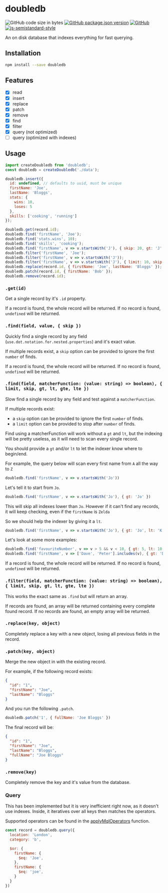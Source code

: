 # doubledb
![GitHub code size in bytes](https://img.shields.io/github/languages/code-size/markwylde/doubledb?style=flat-square)
[![GitHub package.json version](https://img.shields.io/github/package-json/v/markwylde/doubledb?style=flat-square)](https://github.com/markwylde/doubledb/blob/master/package.json)
[![GitHub](https://img.shields.io/github/license/markwylde/doubledb?style=flat-square)](https://github.com/markwylde/doubledb/blob/master/LICENSE)
[![js-semistandard-style](https://img.shields.io/badge/code%20style-semistandard-brightgreen.svg?style=flat-square)](https://github.com/standard/semistandard)

An on disk database that indexes everything for fast querying.

## Installation
```bash
npm install --save doubledb
```

## Features
- [x]  read
- [x]  insert
- [x]  replace
- [x]  patch
- [x]  remove
- [x]  find
- [x]  filter
- [x]  query (not optimized)
- [ ]  query (optimized with indexes)

## Usage
```javascript
import createDoubledb from 'doubledb';
const doubledb = createDoubledb('./data');

doubledb.insert({
  id: undefined, // defaults to uuid, must be unique
  firstName: 'Joe',
  lastName: 'Bloggs',
  stats: {
    wins: 10,
    loses: 5
  },
  skills: ['cooking', 'running']
});

doubledb.get(record.id);
doubledb.find('firstName', 'Joe');
doubledb.find('stats.wins', 10);
doubledb.find('skills', 'cooking');
doubledb.find('firstName', v => v.startsWith('J'), { skip: 20, gt: 'J', lt: 'K' });
doubledb.filter('firstName', 'Joe');
doubledb.filter('firstName', v => v.startsWith('J'));
doubledb.filter('firstName', v => v.startsWith('J'), { limit: 10, skip: 20, gt: 'J', lt: 'K' });
doubledb.replace(record.id, { firstName: 'Joe', lastName: 'Bloggs' });
doubledb.patch(record.id, { firstName: 'Bob' });
doubledb.remove(record.id);
```

### `.get(id)`
Get a single record by it's `.id` property.

If a record is found, the whole record will be returned.
If no record is found, `undefined` will be returned.

### `.find(field, value, { skip })`
Quickly find a single record by any field (`use.dot.notation.for.nested.properties`) and it's exact value.

If multiple records exist, a `skip` option can be provided to ignore the first `number` of finds.

If a record is found, the whole record will be returned.
If no record is found, `undefined` will be returned.

### `.find(field, matcherFunction: (value: string) => boolean), { limit, skip, gt, lt, gte, lte })`
Slow find a single record by any field and test against a `matcherFunction`.

If multiple records exist:
- a `skip` option can be provided to ignore the first `number` of finds.
- a `limit` option can be provided to stop after `number` of finds.

Find using a matcherFunction will work without a `gt` and `lt`, but the indexing will be pretty useless, as it will need to scan every single record.

You should provide a `gt` and/or `lt` to let the indexer know where to begin/end.

For example, the query below will scan every first name from `A` all the way to `Z`

```javascript
doubledb.find('firstName', v => v.startsWith('Jo'))
```

Let's tell it to start from `Jo`.

```javascript
doubledb.find('firstName', v => v.startsWith('Jo'), { gt: 'Jo' })
```

This will skip all indexes lower than `Jo`. However if it can't find any records, it will keep checking, even if the `firstName` is `Zelda`

So we should help the indexer by giving it a `lt`.

```javascript
doubledb.find('firstName', v => v.startsWith('Jo'), { gt: 'Jo', lt: 'K' })
```

Let's look at some more examples:

```javascript
doubledb.find('favouriteNumber', v => v > 5 && v < 10, { gt: 5, lt: 10 })
doubledb.find('firstName', v => ['Dave', 'Peter'].includes(v), { gt: 'Dave', lte: 'Peter' })
```

If a record is found, the whole record will be returned.
If no record is found, `undefined` will be returned.

### `.filter(field, matcherFunction: (value: string) => boolean), { limit, skip, gt, lt, gte, lte })`
This works the exact same as `.find` but will return an array.

If records are found, an array will be returned containing every complete found record.
If no records are found, an empty array will be returned.

### `.replace(key, object)`
Completely replace a key with a new object, losing all previous fields in the record.

### `.patch(key, object)`
Merge the new object in with the existing record.

For example, if the following record exists:

```json
{
  "id": "1",
  "firstName": "Joe",
  "lastName": "Bloggs"
}
```

And you run the following `.patch`.

```javascript
doubledb.patch('1', { fullName: 'Joe Bloggs' })
```

The final record will be:

```json
{
  "id": "1",
  "firstName": "Joe",
  "lastName": "Bloggs",
  "fullName": "Joe Bloggs"
}
```

### `.remove(key)`
Completely remove the key and it's value from the database.

### Query
This has been implemented but it is very inefficient right now, as it doesn't use indexes. Inside, it iteratives over all keys then matches the operators.

Supported operators can be found in the [applyMqlOperators](./index.js#L302) function.

```javascript
const record = doubledb.query({
  location: 'London',
  category: 'b',

  $or: {
    firstName: {
      $eq: 'Joe',
    },
    firstName: {
      $eq: 'joe',
    }
  }
})
```